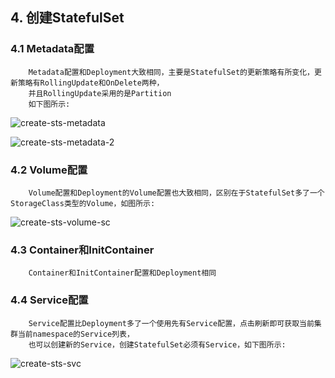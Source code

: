 ## 4. 创建StatefulSet

### 4.1 Metadata配置

````
    Metadata配置和Deployment大致相同，主要是StatefulSet的更新策略有所变化，更新策略有RollingUpdate和OnDelete两种，
    并且RollingUpdate采用的是Partition
    如下图所示:
````

![create-sts-metadata](https://github.com/dotbalo/ratel-doc/blob/master/images/create-sts-metadata.png)

![create-sts-metadata-2](https://github.com/dotbalo/ratel-doc/blob/master/images/create-sts-metadata-ru.png)


### 4.2 Volume配置

````
    Volume配置和Deployment的Volume配置也大致相同，区别在于StatefulSet多了一个StorageClass类型的Volume，如图所示:
````

![create-sts-volume-sc](https://github.com/dotbalo/ratel-doc/blob/master/images/sts-volume-sc.png)

### 4.3 Container和InitContainer

````
    Container和InitContainer配置和Deployment相同
````

### 4.4 Service配置

````
    Service配置比Deployment多了一个使用先有Service配置，点击刷新即可获取当前集群当前namespace的Service列表，
    也可以创建新的Service，创建StatefulSet必须有Service，如下图所示:
````

![create-sts-svc](https://github.com/dotbalo/ratel-doc/blob/master/images/sts-service.png)